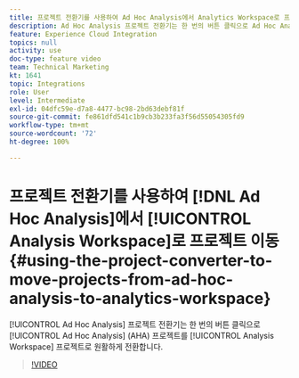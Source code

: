 ```yaml
---
title: 프로젝트 전환기를 사용하여 Ad Hoc Analysis에서 Analytics Workspace로 프로젝트 이동
description: Ad Hoc Analysis 프로젝트 전환기는 한 번의 버튼 클릭으로 Ad Hoc Analysis(AHA) 프로젝트를 Analysis Workspace 프로젝트로 원활하게 전환합니다.
feature: Experience Cloud Integration
topics: null
activity: use
doc-type: feature video
team: Technical Marketing
kt: 1641
topic: Integrations
role: User
level: Intermediate
exl-id: 04dfc59e-d7a8-4477-bc98-2bd63debf81f
source-git-commit: fe861dfd541c1b9cb3b233fa3f56d55054305fd9
workflow-type: tm+mt
source-wordcount: '72'
ht-degree: 100%

---
```


# 프로젝트 전환기를 사용하여 [!DNL Ad Hoc Analysis]에서 [!UICONTROL Analysis Workspace]로 프로젝트 이동 {#using-the-project-converter-to-move-projects-from-ad-hoc-analysis-to-analytics-workspace}

[!UICONTROL Ad Hoc Analysis] 프로젝트 전환기는 한 번의 버튼 클릭으로 [!UICONTROL Ad Hoc Analysis] (AHA) 프로젝트를 [!UICONTROL Analysis Workspace] 프로젝트로 원활하게 전환합니다.

>[!VIDEO](https://video.tv.adobe.com/v/23118/?quality=12)

